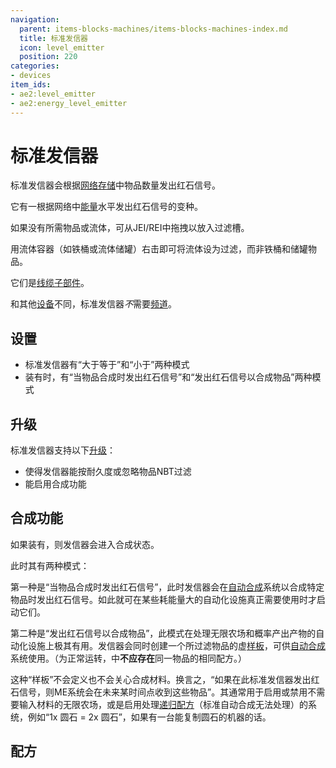 ```yaml
---
navigation:
  parent: items-blocks-machines/items-blocks-machines-index.md
  title: 标准发信器
  icon: level_emitter
  position: 220
categories:
- devices
item_ids:
- ae2:level_emitter
- ae2:energy_level_emitter
---
```


# 标准发信器

<GameScene zoom="8" background="transparent">
  <ImportStructure src="../assets/blocks/level_emitter.snbt" />
</GameScene>

标准发信器会根据[网络存储](../ae2-mechanics/import-export-storage.md)中物品数量发出红石信号。

它有一根据网络中[能量](../ae2-mechanics/energy.md)水平发出红石信号的变种。

如果没有所需物品或流体，可从JEI/REI中拖拽以放入过滤槽。

用流体容器（如铁桶或流体储罐）右击即可将流体设为过滤，而非铁桶和储罐物品。

它们是[线缆子部件](../ae2-mechanics/cable-subparts.md)。

和其他[设备](../ae2-mechanics/devices.md)不同，标准发信器*不*需要[频道](../ae2-mechanics/channels.md)。

## 设置

*   标准发信器有“大于等于”和“小于”两种模式
*   装有<ItemLink id="crafting_card" />时，有“当物品合成时发出红石信号”和“发出红石信号以合成物品”两种模式

## 升级

标准发信器支持以下[升级](upgrade_cards.md)：

*   <ItemLink id="fuzzy_card" />使得发信器能按耐久度或忽略物品NBT过滤
*   <ItemLink id="crafting_card" />能启用合成功能

## 合成功能

如果装有<ItemLink id="crafting_card" />，则发信器会进入合成状态。

此时其有两种模式：

第一种是“当物品合成时发出红石信号”，此时发信器会在[自动合成](../ae2-mechanics/autocrafting.md)系统以<ItemLink id="pattern_provider" />合成特定物品时发出红石信号。如此就可在某些耗能量大的自动化设施真正需要使用时才启动它们。

第二种是“发出红石信号以合成物品”，此模式在处理无限农场和概率产出产物的自动化设施上极其有用。发信器会同时创建一个所过滤物品的虚[样板](patterns.md)，可供[自动合成](../ae2-mechanics/autocrafting.md)系统使用。（为正常运转，<ItemLink id="pattern_provider" />中**不应存在**同一物品的相同配方。）

这种“样板”不会定义也不会关心合成材料。换言之，“如果在此标准发信器发出红石信号，则ME系统会在未来某时间点收到这些物品”。其通常用于启用或禁用不需要输入材料的无限农场，或是启用处理[递归配方](../example-setups/recursive-crafting-setup.md)（标准自动合成无法处理）的系统，例如“1x 圆石 = 2x 圆石”，如果有一台能复制圆石的机器的话。

## 配方

<RecipeFor id="level_emitter" />

<RecipeFor id="energy_level_emitter" />
